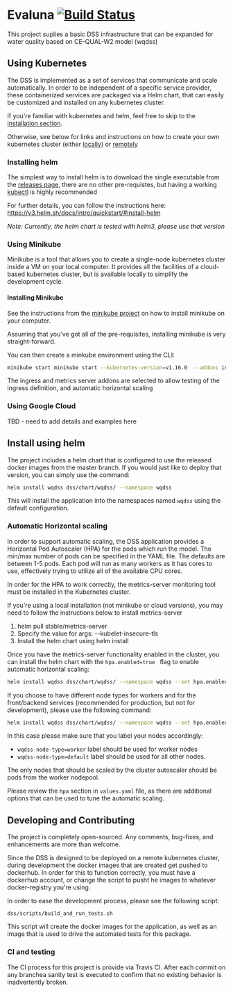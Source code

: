 # Evaluna [![Build Status](https://travis-ci.com/WQDSS/Evaluna.svg?branch=master)](https://travis-ci.com/WQDSS/Evaluna)
This project suplies a basic DSS infrastructure that can be expanded
for water quality based on CE-QUAL-W2 model (wqdss)


## Using Kubernetes
The DSS is implemented as a set of services that communicate and scale automatically. In order to be independent of a specific service provider, these containerized services are packaged via a Helm chart, that can easily be customized and installed on any kubernetes cluster.

If you're familiar with kubernetes and helm, feel free to skip to the [installation section](#install-using-helm).

Otherwise, see below for links and instructions on how to create your own kubernetes cluster (either [locally](#using-minikube)) or [remotely](#using-google-cloud)

### Installing helm    
The simplest way to install helm is to download the single executable from the [releases page](https://github.com/helm/helm/releases), there are no other pre-requistes, but having a working [kubectl](https://kubernetes.io/docs/tasks/tools/install-kubectl/) is highly recommended

For further details, you can follow the instructions here: https://v3.helm.sh/docs/intro/quickstart/#install-helm

_Note: Currently, the helm chart is tested with helm3, please use that version_

### Using Minikube

Minikube is a tool that allows you to create a single-node kubernetes cluster inside a VM on your local computer. It provides all the facilities of a cloud-based kubernetes cluster, but is available locally to simplify the development cycle.

#### Installing Minikube
See the instructions from the [minikube project]([http://](https://minikube.sigs.k8s.io/docs/start/)) on how to install minikube on your computer.

Assuming that you've got all of the pre-requisites, installing minikube is very straight-forward.

You can then create a minkube environment using the CLI:
```bash
minikube start minikube start --kubernetes-version=v1.16.0  --addons ingress --addons metrics-server
```

The ingress and metrics server addons are selected to allow testing of the ingress definition, and automatic horizontal scaling

### Using Google Cloud
TBD - need to add details and examples here

## Install using helm
The project includes a helm chart that is configured to use the released docker images from the master branch. If you would just like to deploy that version, you can simply use the command:

```bash
helm install wqdss dss/chart/wqdss/ --namespace wqdss
```
This will install the application into the namespaces named ```wqdss``` using the default configuration.


### Automatic Horizontal scaling
In order to support automatic scaling, the DSS application provides a Horizontal Pod Autoscaler (HPA) for the pods which run the model. The min/max number of pods can be specified in the YAML file. The defaults are between 1-5 pods.
Each pod will run as many workers as it has cores to use, effectively trying to utilize all of the available CPU cores.

In order for the HPA to work correctly, the metrics-server monitoring tool must be installed in the Kubernetes cluster.

If you're using a local installation (not minikube or cloud versions), you may need to follow the instructions below to install metrics-server
1. helm pull stable/metrics-server
2. Specify the value for args: --kubelet-insecure-tls
3. Install the helm chart using helm install

Once you have the metrics-server functionality enabled in the cluster, you can install the helm chart with the ```hpa.enabled=true ``` flag to enable automatic horizontal scaling:
```bash
helm install wqdss dss/chart/wqdss/ --namespace wqdss --set hpa.enabled=true 
```

If you choose to have different node types for workers and for the front/backend services (recommended for production, but not for development), please use the following command:

```bash
helm install wqdss dss/chart/wqdss/ --namespace wqdss --set hpa.enabled=true --set affinity.enabled=true
```

In this case please make sure that you label your nodes accordingly:
* ```wqdss-node-type=worker``` label should be used for worker nodes
* ```wqdss-node-type=default``` label should be used for all other nodes.

The only nodes that should be scaled by the cluster autoscaler should be pods from the worker nodepool.

Please review the ```hpa``` section in  ```values.yaml``` file, as there are additional options that can be used to tune the automatic scaling.



## Developing and Contributing
The project is completely open-sourced. Any comments, bug-fixes, and enhancements are more than welcome.

Since the DSS is designed to be deployed on a remote kubernetes cluster, during development the docker images that are created get pushed to dockerhub. In order for this to function correctly, you must have a dockerhub account, or change the script to pusht he images to whatever docker-registry you're using.

In order to ease the development process, please see the following script:
```
dss/scripts/build_and_run_tests.sh
```

This script will create the docker images for the application, as well as an image that is used to drive the automated tests for this package.

### CI and testing
The CI process for this project is provide via Travis CI. After each commit on any branchea sanity test is executed to confirm that no existing behavior is inadvertently broken.
